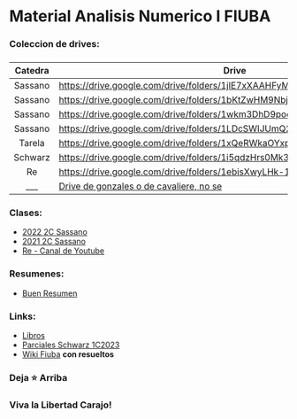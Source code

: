 # Material Analisis Numerico I FIUBA
###
### Coleccion de drives: 
###
| __Catedra__ | __Drive__ | 
| :---: | --- | 
| Sassano | https://drive.google.com/drive/folders/1jlE7xXAAHFyMBXbi85JPRAWYjUpe0GfZ |
| Sassano | https://drive.google.com/drive/folders/1bKtZwHM9NbjNKPa1_tH0drMwB7Iv7fR3 | 
| Sassano | https://drive.google.com/drive/folders/1wkm3DhD9poeaSqYdc6I0q1HPr2EJAd6f |
| Sassano | https://drive.google.com/drive/folders/1LDcSWIJUmQ2v5WlKoz5FAxEkZDeb8MWB |
| Tarela |  https://drive.google.com/drive/folders/1xQeRWkaOYxpcEicViH8gqqlMuwMgt3Bn |
| Schwarz | https://drive.google.com/drive/folders/1i5qdzHrs0Mk3ajMTCkB7FZ672-tUMBzr |
| Re |      https://drive.google.com/drive/folders/1ebisXwyLHk-19VlxjBcNGCHFyvjnae_O |
| ___ | [Drive de gonzales o de cavaliere, no se](https://drive.google.com/drive/folders/1O-ZPUcZUlS4xFWnheiqaqzOLNNgYSG1f)|

<!-- Subir Cavaliere -->

### Clases: 
* [2022 2C Sassano](https://www.youtube.com/playlist?list=PL-vAkTpuZNGCyKcFoCbJc7mVXwMrddszM)
* [2021 2C Sassano](https://www.youtube.com/playlist?list=PL-vAkTpuZNGAwSUXLD-zoV7FXT9uoFKm0)
* [Re - Canal de Youtube](https://www.youtube.com/@modelacionnumerica2361)
<!-- Clases de Cavaliere https://drive.google.com/drive/folders/1FTWnk2FDlu90DAPHMCNabZfR_r-I6aU- -->

### Resumenes:
* [Buen Resumen](https://tide-lantern-9ea.notion.site/Interpolaci-n-Polinomial-ac4e0aa7a33942939d41bba6d774b23f)

### Links: 
* [Libros](https://drive.google.com/drive/folders/1bg53bKIOPFbmmpcbZunF5-_UOw0FVow5)
* [Parciales Schwarz 1C2023](/Parciales%20Schwarz)
* [Wiki Fiuba](http://wiki.foros-fiuba.com.ar/materias:75:12) __con resueltos__

  
### Deja ⭐ Arriba
### Viva la Libertad Carajo!
